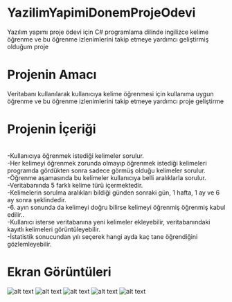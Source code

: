 # YazilimYapimiDonemProjeOdevi
Yazılım yapımı proje ödevi için C# programlama dilinde ingilizce kelime öğrenme ve bu öğrenme izlenimlerini takip etmeye yardımcı geliştirmiş olduğum proje

# Projenin Amacı
Veritabanı kullanılarak kullanıcıya kelime öğrenmesi için kullanıma uygun  öğrenme ve bu öğrenme izlenimlerini takip etmeye yardımcı proje geliştirme

# Projenin İçeriği
<br>-Kullanıcıya öğrenmek istediği kelimeler sorulur.
<br>-Her kelimeyi öğrenmek zorunda olmayıp öğrenmek istediği kelimeleri programda gördükten sonra sadece görmüş olduğu kelimeler sorulur.
<br>-Öğrenme aşamasında bu kelimeler kullanıcıya belli aralıklarla sorulur.
<br>-Veritabanında 5 farklı kelime türü içermektedir.
<br>-Kelimelerin sorulma aralıkları bildiği günden sonraki gün, 1 hafta, 1 ay ve 6 ay sonra şeklindedir. 
<br>-6. ayın sonunda da kelimeyi doğru bilirse kelimeyi öğrenmiş öğrenmiş kabul edilir.. 
<br>-Kullanıcı isterse veritabanına yeni kelimeler ekleyebilir, veritabanındaki kayıtlı kelimeleri görüntüleyebilir. 
<br>-İstatistik sonucundan yılı seçerek hangi ayda kaç tane öğrendiğini gözlemleyebilir.

# Ekran Görüntüleri
![alt text](https://github.com/mrxlogan/YazilimYapimiDonemProjeOdevi/blob/master/EkranGoruntuleri/Ekran%20Al%C4%B1nt%C4%B1s%C4%B1.PNG) 
![alt text](https://github.com/mrxlogan/YazilimYapimiDonemProjeOdevi/blob/master/EkranGoruntuleri/Ekran%20Al%C4%B1nt%C4%B1s%C4%B11.PNG)
![alt text](https://github.com/mrxlogan/YazilimYapimiDonemProjeOdevi/blob/master/EkranGoruntuleri/Ekran%20Al%C4%B1nt%C4%B1s%C4%B12.PNG)
![alt text](https://github.com/mrxlogan/YazilimYapimiDonemProjeOdevi/blob/master/EkranGoruntuleri/Ekran%20Al%C4%B1nt%C4%B1s%C4%B13.PNG)
![alt text](https://github.com/mrxlogan/YazilimYapimiDonemProjeOdevi/blob/master/EkranGoruntuleri/Ekran%20Al%C4%B1nt%C4%B1s%C4%B14.PNG)
